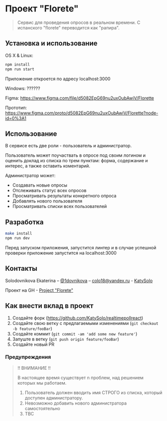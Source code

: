 # Проект "Florete"
> Сервис для проведения опросов в реальном времени.  С испанского "florete" переводится как "рапира".

## Установка и использование

OS X & Linux:

```sh
npm install 
npm run start
```
Приложение откроется по адресу localhost:3000


Windows:
??????

Figma: https://www.figma.com/file/d5082EpG69nu2uxOubAwiV/Florette

Прототип: https://www.figma.com/proto/d5082EpG69nu2uxOubAwiV/Florette?node-id=0%3A1

## Использование

В сервисе есть две роли - пользователь и администратор.

Пользователь может поучаствать в опросе под своим логином и оценить доклад 
из списка по трем пунктам: форма, содержание и интерес, а также оставить коментарий.

Администратор может:
- Создавать новые опросы 
- Отслеживать статус всех опросов
- Просматривать результаты конкретного опроса
- Добавлять нового пользователя 
- Просматривать списки всех пользователей

## Разработка

```sh
make install
npm run dev
```
Перед запуском приложения, запустится линтер и в случае успешной проверки приложение запустится на localhost:3000

## Контакты

Solodovnikova Ekaterina – [@1dovnikova](https://twitter.com/1dovnikova) – colo18@yandex.ru - [KatySolo](https://github.com/KatySolo/)

Проект на GH - [Project "Florete"](https://github.com/users/KatySolo/projects/1)
## Как внести вклад в проект

1. Создайте форк (<https://github.com/KatySolo/realtimepollreact>)
2. Создайте свою ветку с предлагаемыми изменениями (`git checkout -b feature/fooBar`)
3. Создайте коммит (`git commit -am 'add some new feature'`)
4. Запуште в ветку (`git push origin feature/fooBar`)
5. Создайте новый PR

### Предупреждения
>!! ВНИМАНИЕ !!
>
>В настоящее время существует n проблем, над решением которых мы работаем.
>
>1) Пользователь должен вводить имя СТРОГО из списка, который доступен администратору.
>2) Невозможно добавить нового администратора самостоятельно
>3) TBC
